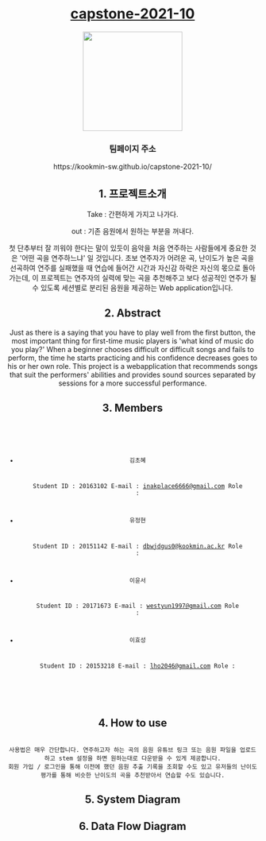 <html lang="en-US">
  <head>
    <meta charset="UTF-8">
    <meta http-equiv="X-UA-Compatible" content="IE=edge">
    <meta name="viewport" content="width=device-width, initial-scale=1">

<!-- Begin Jekyll SEO tag v2.6.1 -->
<meta name="generator" content="Jekyll v3.9.0" />
<meta property="og:title" content="Takeout" />
<meta property="og:locale" content="en_US" />
<meta name="description" content="Takeout - 초보 연주자를 위한 음원 추출, 음악 추천 프로그램" />
<meta property="og:description" content="Takeout - 초보 연주자를 위한 음원 추출, 음악 추천 프로그램" />
<link rel="canonical" href="https://kookmin-sw.github.io/capstone-2021-10/" />
<meta property="og:url" content="https://kookmin-sw.github.io/capstone-2021-10/" />
<meta property="og:site_name" content="capstone-2021-10" />

<!-- End Jekyll SEO tag -->
  </head>
  <body>
    <div class="wrapper">
      <header>
        <h1><a href="https://kookmin-sw.github.io/capstone-2021-10/">capstone-2021-10</a></h1>
<p><img src="https://user-images.githubusercontent.com/28581786/113264752-4916fa80-930e-11eb-868d-557c47967550.png" width="200" height="200" /></p>

<h3 id="팀페이지-주소">팀페이지 주소</h3>
<p>https://kookmin-sw.github.io/capstone-2021-10/</p>



<h2 id="1.프로젝트 소개">1. 프로젝트소개</h2>
<p>
Take : 간편하게 가지고 나가다.

out : 기존 음원에서 원하는 부분을 꺼내다.

첫 단추부터 잘 끼워야 한다는 말이 있듯이 음악을 처음 연주하는 사람들에게 중요한 것은 '어떤 곡을 연주하느냐' 일 것입니다.
초보 연주자가 어려운 곡, 난이도가 높은 곡을 선곡하여 연주를 실패했을 때 연습에 들어간 시간과 자신감 하락은 자신의 몫으로 돌아가는데,
이 프로젝트는 연주자의 실력에 맞는 곡을 추천해주고 보다 성공적인 연주가 될 수 있도록 세션별로 분리된 음원을 제공하는 Web application입니다.</p>


<h2 id="2.abstract">2. Abstract</h2>
<p>Just as there is a saying that you have to play well from the first button,
the most important thing for first-time music players is 'what kind of music do you play?' When a beginner chooses difficult or difficult songs and fails to perform,
the time he starts practicing and his confidence decreases goes to his or her own role.
This project is a webapplication that recommends songs that suit the performers' abilities and
provides sound sources separated by sessions for a more successful performance.</p>


<h2 id="3.Members">3. Members</h2>
<div class="language-plaintext highlighter-rouge"><div class="highlight"><pre class="highlight"><code>

 - 김초혜

   Student ID : 20163102
   E-mail : inakplace6666@gmail.com
   Role :


 - 유정현

   Student ID : 20151142
   E-mail : dbwjdgus0@kookmin.ac.kr
   Role :


 - 이윤서

   Student ID : 20171673
   E-mail : westyun1997@gmail.com
   Role :


 - 이효성

   Student ID : 20153218
   E-mail : lho2046@gmail.com
   Role :

</code></pre></div></div>



<h2 id="4. How to Use">4. How to use</h2>

<div class="language-plaintext highlighter-rouge"><div class="highlight"><pre class="highlight"><code>
사용법은 매우 간단합니다. 연주하고자 하는 곡의 음원 유튜브 링크 또는 음원 파일을 업로드하고 stem 설정을 하면 원하는대로 다운받을 수 있게 제공합니다.
회원 가입 / 로그인을 통해 이전에 했던 음원 추출 기록을 조회할 수도 있고 유저들의 난이도 평가를 통해 비슷한 난이도의 곡을 추천받아서 연습할 수도 있습니다.
</code></pre></div></div>



<h2 id="5. System Diagram">5. System Diagram</h2>



<h2 id="6. Data Flow Diagram">6. Data Flow Diagram</h2>
